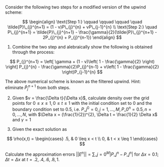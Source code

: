 ---
---

Consider the following two steps for a modified version of the upwind scheme:

$$
\begin{align}
\text{Step 1:} \qquad \qquad \qquad \quad \tilde{P}\_{j}^{n+1} = (1 - v)P\_{j}^{n} + vP\_{j-1}^{n} \\ 
\text{Step 2:} \quad P\_{j}^{n+1} = \tilde{P}\_{j}^{n+1} - \frac{\gamma}{2}(\tilde{P}\_{j}^{n+1} - 2P_{j}^{n} + P_{j}^{n-1})
\end{align}
$$

1. Combine the two step and alebraically show the following is obtained through the process:

$$
P_{j}^{n+1} = \left[ \gamma + (1 - v)\left( 1 - \frac{\gamma}{2} \right) \right] P_{j}^{n} - \frac{\gamma}{2}P_{j}^{n-1} + v\left( 1 - \frac{\gamma}{2} \right)P_{j-1}^{n}
$$

The above numerical scheme is known as the filtered upwind. Hint: eliminate $\tilde{P}_{j}^{n+1}$ from both steps.

2. Given $v = \frac{\Delta t}{\Delta x}$, calculate density over the grid points for $0 \leq x \leq 1, 0\leq t \leq 1$ with the initial condition set to 0 and the boundary
   condition set to 0.5, i.e. $P\_{j}^{0}=0, j=1,\dots,M,P\_{0}^{n}=0.5,n=0,\dots,N,$ with $\Delta x = (\frac{1}{2})^{2}, \Delta t = \frac{1}{2} \Delta x$ and $\gamma = 1$

3. Given the exact solution as

$$
\rho(x,t) =
\begin{cases}
.5, & 0 \leq x < t \\
0, & t < x \leq 1
\end{cases}
$$

Calculate the approximation errors $\text{||} E^{n} \text{||} = \sum\_{j=0}^{M} \lvert P\_{j}^{n} - P\_{j}^{n} \rvert$ for $\Delta x = 0.1; \Delta t = \Delta x$ at $t = .2,.4,.6,.8,1$.
